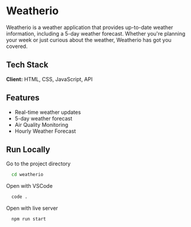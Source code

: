 
# Weatherio

Weatherio is a weather application that provides up-to-date weather information, including a 5-day weather forecast. Whether you're planning your week or just curious about the weather, Weatherio has got you covered.

## Tech Stack

**Client:** HTML, CSS, JavaScript, API

## Features

- Real-time weather updates
-  5-day weather forecast
- Air Quality Monitoring
- Hourly Weather Forecast


## Run Locally



Go to the project directory

```bash
  cd weatherio
```

Open with VSCode

```bash
  code .
```

Open with live server

```bash
  npm run start
```



